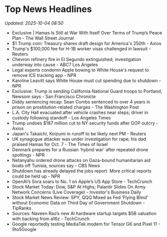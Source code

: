 # Top News Headlines

_Updated: 2025-10-04 08:50_

- Exclusive | Hamas Is Still at War With Itself Over Terms of Trump’s Peace Plan - The Wall Street Journal
- $1 Trump coin: Treasury shares draft design for America's 250th - Axios
- Trump's $100,000 fee for H-1B worker visas challenged in lawsuit - Reuters
- Chevron refinery fire in El Segundo extinguished; investigation underway into cause - ABC7 Los Angeles
- Legal experts condemn Apple bowing to White House's request to remove ICE tracking app - NPR
- Karoline Leavitt says White House must cut spending due to shutdown - NPR
- Exclusive: Trump is sending California National Guard troops to Portland, Newsom says - San Francisco Chronicle
- Diddy sentencing recap: Sean Combs sentenced to over 4 years in prison on prostitution-related charges - The Washington Post
- L.A. City Hall evacuated after vehicle crashes near steps; driver in custody following standoff - Los Angeles Times
- Trump undoes $187 million cut to NY security funds after GOP outcry - Axios
- Japan's Takaichi, Koizumi in runoff to be likely next PM - Reuters
- UK synagogue attacker was under investigation for rape; his dad praised Hamas for Oct. 7 - The Times of Israel
- Denmark prepares for a Russian 'hybrid war' after repeated drone spottings - NPR
- Netanyahu ordered drone attacks on Gaza-bound humanitarian aid boats off Tunisia, sources say - CBS News
- Shutdown has already delayed the jobs report. More critical reports could be held up - NPR
- OpenAI’s Sora soars to No. 1 on Apple’s US App Store - TechCrunch
- Stock Market Today: Dow, S&P At Highs; Palantir Slides On Army Network Concerns (Live Coverage) - Investor's Business Daily
- Stock Market News Review: SPY, QQQ Mixed as Fed ‘Flying Blind’ without Economic Data on Third Day of Government Shutdown - TipRanks
- Sources: Naveen Rao’s new AI hardware startup targets $5B valuation with backing from a16z - TechCrunch
- Google reportedly testing MediaTek modem for Tensor G6 and Pixel 11 - 9to5Google